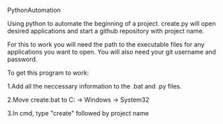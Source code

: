 PythonAutomation 

Using python to automate the beginning of a project. create.py will open desired applications and start a github repository with project name.

For this to work you will need the path to the executable files for any applications you want to open. 
You will also need your git username and password. 

To get this program to work:

1.Add all the neccessary information to the .bat and .py files.

2.Move create.bat to C: -> Windows -> System32

3.In cmd, type "create" followed by project name
